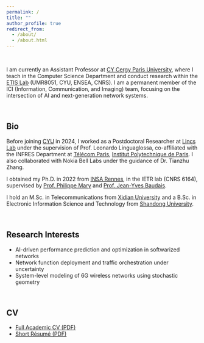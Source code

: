 ```yaml
---
permalink: /
title: ""
author_profile: true
redirect_from: 
  - /about/
  - /about.html
---
```


<br>

I am currently an Assistant Professor at [CY Cergy Paris University](https://www.cyu.fr/), where I teach in the Computer Science Department and conduct research within the [ETIS Lab](https://www.etis-lab.fr/) (UMR8051, CYU, ENSEA, CNRS). I am a permanent member of the ICI (Information, Communication, and Imaging) team, focusing on the intersection of AI and next-generation network systems.

<br>

## Bio

Before joining [CYU](https://www.cyu.fr/) in 2024, I worked as a Postdoctoral Researcher at [Lincs Lab](https://www.lincs.fr/) under the supervision of Prof. Leonardo Linguaglossa, co-affiliated with the INFRES Department at [Télécom Paris](https://www.telecom-paris.fr/en/school/departments/computer-science-networks), [Institut Polytechnique de Paris](https://www.ip-paris.fr/en). I also collaborated with Nokia Bell Labs under the guidance of Dr. Tianzhu Zhang.

I obtained my Ph.D. in 2022 from [INSA Rennes](https://www.insa-rennes.fr/ietr-1.html), in the IETR lab (CNRS 6164), supervised by [Prof. Philippe Mary](https://pmary.perso.insa-rennes.fr/) and [Prof. Jean-Yves Baudais](http://jeanyves.baudais.free.fr/).

I hold an M.Sc. in Telecommunications from [Xidian University](https://www.xidian.edu.cn/) and a B.Sc. in Electronic Information Science and Technology from [Shandong University](https://www.en.sdu.edu.cn/).

<br>

## Research Interests

- AI-driven performance prediction and optimization in softwarized networks  
- Network function deployment and traffic orchestration under uncertainty  
- System-level modeling of 6G wireless networks using stochastic geometry  

<br>

## CV

- [Full Academic CV (PDF)](https://evesiphus.github.io/assets/cv/Qiong_CV_(12).pdf)
- [Short Résumé (PDF)](https://evesiphus.github.io/assets/cv/Qiong_CV_(13).pdf)



